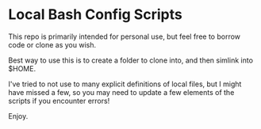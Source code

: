 Local Bash Config Scripts
=====

This repo is primarily intended for personal use, but feel free to borrow code or clone as you wish.

Best way to use this is to create a folder to clone into, and then simlink into $HOME.

I've tried to not use to many explicit definitions of local files, but I might have missed a few, so you may need to update a few elements of the scripts if you encounter errors!

Enjoy.
